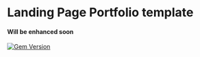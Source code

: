 # Landing Page Portfolio template 

#### Will be enhanced soon 
[![Gem Version](https://badge.fury.io/rb/heroku-runtime-api.svg)](https://badge.fury.io/rb/heroku-runtime-api)
